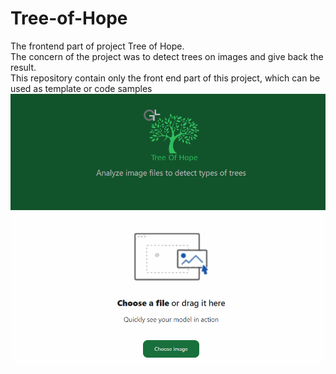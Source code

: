 # Tree-of-Hope
The frontend part of project Tree of Hope.</br>
The concern of the project was to detect trees on images and give back the result.</br> 
This repository contain only the front end part of this project, which can be used as template or code samples
![](TreeDetectionDemo.gif)
